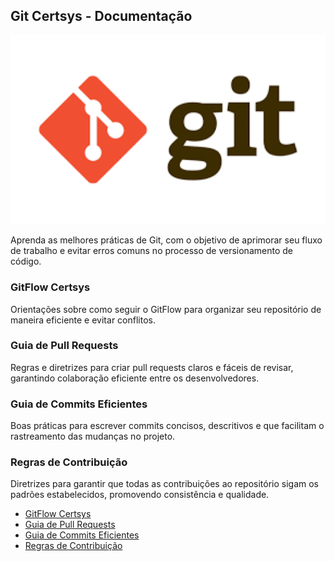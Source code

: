 ## Git Certsys - Documentação

<img src="../images/git.png" alt="Git" width="600">

Aprenda as melhores práticas de Git, com o objetivo de aprimorar seu fluxo de trabalho e evitar erros comuns no processo de versionamento de código.

### GitFlow Certsys
Orientações sobre como seguir o GitFlow para organizar seu repositório de maneira eficiente e evitar conflitos.

### Guia de Pull Requests
Regras e diretrizes para criar pull requests claros e fáceis de revisar, garantindo colaboração eficiente entre os desenvolvedores.

### Guia de Commits Eficientes
Boas práticas para escrever commits concisos, descritivos e que facilitam o rastreamento das mudanças no projeto.

### Regras de Contribuição
Diretrizes para garantir que todas as contribuições ao repositório sigam os padrões estabelecidos, promovendo consistência e qualidade.

- [GitFlow Certsys](GIT_MALANDRO_WORKFLOW.md)
- [Guia de Pull Requests](PULL_REQUEST_AMIGAO.md)
- [Guia de Commits Eficientes](COMMIT_CAMPEAO.md)
- [Regras de Contribuição](REGRAS_CAVERNOSA.md)
    
